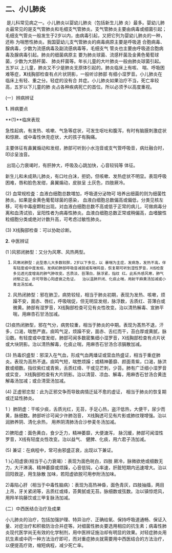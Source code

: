 ## 二、小儿肺炎

​     是儿科常见病之一。小儿肺炎以婴幼儿肺炎（包括新生儿肺 炎）最多。婴幼儿肺炎最常见的是支气管肺炎和毛细支气管肺炎。支气管肺炎主要由病毒或细菌引起；毛细支气管炎一般发生于2岁以内，由病毒引起，又把它列为婴幼儿肺炎的一种，还称 为喘憋性肺炎。我国婴幼儿支气管肺炎的病毒病原主要是呼吸道  合胞病毒、腺病毒，少数为流感病毒及副流感病毒等，毛细支气 管炎也主要由呼吸道合胞病毒及腺病毒引起。肺炎的细菌病原主  要为肺炎球菌、流感杆菌及金黄色葡萄球菌，少数为大肠杆菌、 肺炎杆菌等。年长儿童的大叶肺炎一般由肺炎球菌引起。五岁以  上儿童，肺炎又不少是肺炎支原体引起的。肺炎临床上有咳、 喘、呼吸困难等症，**X**线胸部检查有点片状阴影，一般听诊肺部 有细小湿罗音。小儿肺炎在临床上有轻、重之分。轻症的没有合  并症。小儿肺炎如果治疗不当，死亡率较高，五岁以下儿童的肺 炎占各种疾病死亡的首位。所以必须予以高度重视。

  (一）辨病辨证

  **1.**  辨病要点

 **(1)**临床表现

  急性起病，有发热、咳嗽、气急等症状，可发生呕吐和腹泻，有时有脑膜刺激症状和惊厥、或中毒性休克症状，大的孩子有胸痛。 

 主要体征有鼻翼煽动和发绀，肺部可听到小水泡音或支气管呼吸音，病灶融合时，叩诊呈浊音。         

​        出现心力衰竭时，有肝肿大，呼吸及心跳加快，心音较钝等 体征。 

 新生儿和未成熟儿肺炎，有口吐白沫，拒奶，但咳嗽、发热症状不明显。表现呼吸困难，唇和脸色发绀，鼻翼煽动，皮肤呈 土灰色，四肢厥冷。

  (2)  血常规检査：血液白细胞总数増加，呼吸道分泌物可  培养出细菌的则为细菌性肺炎。如果是金黄色葡萄球菌的感染， 血液白细胞总数偏高或偏低，分类见核左移，可有中毒座颗粒出现。对血液白细胞总数不高或低于正常的病儿，可做病毒分离和血清试验，呈阳性者为病毒性肺炎。血液白细胞总数正常或稍偏高，血嗜酸性粒细胞分类或绝对计数升高，可考虑过敏性肺炎。

  (3)      X线胸部检查：可以协助诊断。

  **2.**    中医辨证

  (1 )风邪闭肺型：又分为风寒、风热两型。

  1)     风寒闭肺型：此型患儿大多数较胖，2岁以下多见，以 暴喘为主症，发病急，发热不高，伴有轻度或中度发绀。发病初肺部呼吸音减弱或有喘鸣音，恢复期可听到湿性罗音，X线检查 多见透光度增高的肺气肿改变。舌质淡、苔薄白，脉浮紧，指纹 红。此系外感风寒，肺气闭郁之证。亦可导致心阳虚衰之危证，  治以温肺开闭、化痰止喘，用射干麻黄汤加减或小青龙汤加减。

  2)    风热闭肺型：邪在肺卫，病势较轻，相当于肺炎初期，表现为发热、咳嗽，烦躁不安，面赤、唇红，呼吸喘促，但无明显发绀，脉浮数，舌质红、苔薄白或微黄。肺部有湿罗音，X线胸部检查可见有炎性改变。治以清热解毒、宣肺平喘，用麻杏石甘汤加减。

  (2)痰热闭肺型，邪在气分，病势较重，相当于肺炎的中期。表现为髙热不退，汗多，口渴，喘憋严直。痰鸣气浞，烦躁不安，面赤、舌红而干，苔白厚或黄腻，脉沿数。有轻度或中度发绀，肺部可闻多数密集细小湿罗音，X线胸部检查有点片状或大块阴影。治以清热解毒，化痰止喘，用麻杏石甘汤合凉膈散加减。

(3)      热毒炽盛型：邪深入在气血，形成气血两燔证或营血热盛证，相当于重症肺炎。表现为高热不退。痰鸣气短，喘憋烦躁；或精神萎靡、颜面青紫，口渴，脉洪数或细数。指纹紫红或青紫，舌质红绛、干或见芒刺，少苔。肺有广泛细小湿罗音或实变，  X线胸部检查有大片阴影。治以清营、凉血、解毒，用麻杏石甘汤合黄连解毒汤加减；或合清营汤加减。

  (4)      正虚邪恋型：此为正邪交争而导致病情迁延不愈的虚证，  相当于肺炎的恢复期或迁延性肺炎。

1 ）肺阴虚：干咳少痰，舌质光红，无苔，手足心热，盗汗低热，大便干，尿少而黄，脉细数。肺部听诊可闻少许肺泡音，  X线胸透可见有片影或肺纹理增强。治以润肺养阴、清化余热，  用养阴清肺汤合沙参麦冬汤加减。  

2)脾阳虚：面色黄白，食少乏力，精神萎靡，大便溏泻，  脉沉缓，肺部可闻湿性罗音，X线有轻度炎性改变。治以益气、  健脾、化痰，用六君子汤加减。

  (5)      兼证：在病程中，常可由邪盛正衰，出现以下兼证。 

 1 )心阳虚衰(相当于心力衰竭）：表现为面色晄白，四肢  厥冷，脉微欲绝或细数无力，大汗淋漓、精神萎靡或烦躁，心音低钝，心率速，肝脏短期内迅速增大。治以回阳救逆，用生脉散 加味，若阳虚欲脱可用参附汤加味。

  2)毒陷心肝（相当于中毒性脑病）：表现为高热神昏，面色青灰，四肢抽搐，两目上吊，牙关紧闭等，舌质红或绛，苔黄腻或无苔。脉细数或弦数。治以镇惊熄风，用羚羊钩藤饮或三甲复脉汤加减。  

(二）中西医结合治疗及成果 

 小儿肺炎的治疗，包括加强护理、特异治疗、正确给氧、保持呼吸道通畅、保证入量、对症治疗和积极防治合并症等。对细菌性肺炎要选用相应的抗生素；病毒性肺炎现代医学尚无有效的化学制剂，用中医辨证施治却有明显的效果。对轻症肺炎用抗生素或中药一种方法治疗即可，而对重症肺炎就需要用中西医结合的方法治疗，以便提高疗效，缩短病程，减少死亡率。
